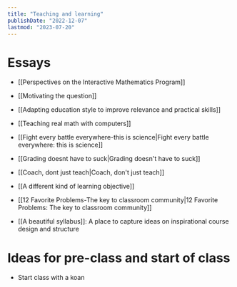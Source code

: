```yaml
---
title: "Teaching and learning"
publishDate: "2022-12-07"
lastmod: "2023-07-20"
---
```


# Essays
- [[Perspectives on the Interactive Mathematics Program]]
- [[Motivating the question]]
- [[Adapting education style to improve relevance and practical skills]]
- [[Teaching real math with computers]]
- [[Fight every battle everywhere-this is science|Fight every battle everywhere: this is science]]
- [[Grading doesnt have to suck|Grading doesn't have to suck]]
- [[Coach, dont just teach|Coach, don't just teach]]
- [[A different kind of learning objective]]
- [[12 Favorite Problems-The key to classroom community|12 Favorite Problems: The key to classroom community]]

- [[A beautiful syllabus]]: A place to capture ideas on inspirational course design and structure

# Ideas for pre-class and start of class
- Start class with a koan
